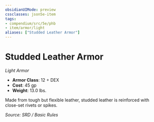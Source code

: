 ```yaml
---
obsidianUIMode: preview
cssclasses: json5e-item
tags:
- compendium/src/5e/phb
- item/armor/light
aliases: ["Studded Leather Armor"]
---
```

# Studded Leather Armor
*Light Armor*  

- **Armor Class**: 12 + DEX
- **Cost**: 45 gp
- **Weight**: 13.0 lbs.

Made from tough but flexible leather, studded leather is reinforced with close-set rivets or spikes.

*Source: SRD / Basic Rules*